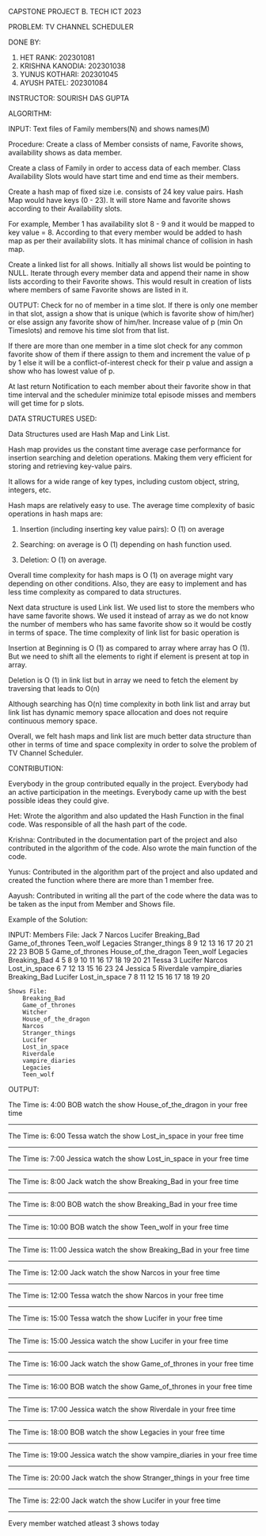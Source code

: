 CAPSTONE PROJECT B. TECH ICT 2023
 
PROBLEM:  TV CHANNEL SCHEDULER 


DONE BY: 
1) HET RANK: 202301081
2) KRISHNA KANODIA: 202301038
3) YUNUS KOTHARI: 202301045
4) AYUSH PATEL: 202301084



INSTRUCTOR: SOURISH DAS GUPTA





ALGORITHM: 

INPUT: Text files of Family members(N) and shows names(M)

Procedure: Create a class of Member consists of name, Favorite shows, availability shows as data member.

Create a class of Family in order to access data of each member. Class Availability Slots would have start time and end time as their members.

Create a hash map of fixed size i.e. consists of 24 key value pairs. Hash Map would have keys (0 - 23). It will store Name and favorite shows according to their Availability slots. 

For example, Member 1 has availability slot 8 - 9 and it would be mapped to key value = 8. According to that every member would be added to hash map as per their availability slots. It has minimal chance of collision in hash map.

Create a linked list for all shows. Initially all shows list would be pointing to NULL. Iterate through every member data and append their name in show lists according to their Favorite shows. This would result in creation of lists where members of same Favorite shows are listed in it. 

OUTPUT: Check for no of member in a time slot. If there is only one member in that slot, assign a show that is unique (which is favorite show of him/her) or else assign any favorite show of him/her. Increase value of p (min On Timeslots) and remove his time slot from that list.

If there are more than one member in a time slot check for any common favorite show of them if there assign to them and increment the value of p by 1 else it will be a conflict-of-interest check for their p value and assign a show who has lowest value of p.

At last return Notification to each member about their favorite show in that time interval and the scheduler minimize total episode misses and members will get time for p slots.





DATA STRUCTURES USED: 

Data Structures used are Hash Map and Link List.

 Hash map provides us the constant time average case performance for insertion searching and deletion operations. Making them very efficient for storing and retrieving key-value pairs.

It allows for a wide range of key types, including custom object, string, integers, etc.

Hash maps are relatively easy to use. The average time complexity of basic operations in hash maps are: 

1) Insertion (including inserting key value pairs): O (1) on average 

2) Searching: on average is O (1) depending on hash function used.

3) Deletion: O (1) on average.

Overall time complexity for hash maps is O (1) on average might vary depending on other conditions. Also, they are easy to implement and has less time complexity as compared to data structures.

Next data structure is used Link list. We used list to store the members who have same favorite shows. We used it instead of array as we do not know the number of members who has same favorite show so it would be costly in terms of space. The time complexity of link list for basic operation is 

Insertion at Beginning is O (1) as compared to array where array has O (1). But we need to shift all the elements to right if element is present at top in array. 

Deletion is O (1) in link list but in array we need to fetch the element by traversing that leads to O(n) 

Although searching has O(n) time complexity in both link list and array but link list has dynamic memory space allocation and does not require continuous memory space.

Overall, we felt hash maps and link list are much better data structure than other in terms of time and space complexity in order to solve the problem of TV Channel Scheduler.


		


CONTRIBUTION:

Everybody in the group contributed equally in the project. Everybody had an active participation in the meetings. Everybody came up with the best possible ideas they could give.

Het: Wrote the algorithm and also updated the Hash Function in the final code. Was responsible of all the hash part of the code.

Krishna: Contributed in the documentation part of the project and also contributed in the algorithm of the code. Also wrote the main function of the code.

Yunus: Contributed in the algorithm part of the project and also updated and created the function where there are more than 1 member free.

Aayush: Contributed in writing all the part of the code where the data was to be taken as the input from Member and Shows file.






Example of the Solution:

INPUT:
Members File:
Jack 7 Narcos Lucifer Breaking_Bad Game_of_thrones Teen_wolf Legacies Stranger_things 8 9 12 13 16 17 20 21 22 23 
BOB 5 Game_of_thrones House_of_the_dragon Teen_wolf Legacies Breaking_Bad 4 5 8 9 10 11 16 17 18 19 20 21
Tessa 3 Lucifer Narcos Lost_in_space 6 7 12 13 15 16 23 24
Jessica 5 Riverdale vampire_diaries Breaking_Bad Lucifer Lost_in_space 7 8 11 12 15 16 17 18 19 20

    Shows File:
        Breaking_Bad
        Game_of_thrones
        Witcher
        House_of_the_dragon
        Narcos
        Stranger_things
        Lucifer
        Lost_in_space
        Riverdale
        vampire_diaries
        Legacies
        Teen_wolf

OUTPUT:

The Time is: 4:00
BOB watch the show House_of_the_dragon in your free time

************************************************

The Time is: 6:00
Tessa watch the show Lost_in_space in your free time

************************************************

The Time is: 7:00
Jessica watch the show Lost_in_space in your free time

************************************************

The Time is: 8:00
Jack watch the show Breaking_Bad in your free time

************************************************

The Time is: 8:00
BOB watch the show Breaking_Bad in your free time

************************************************

The Time is: 10:00
BOB watch the show Teen_wolf in your free time

************************************************

The Time is: 11:00
Jessica watch the show Breaking_Bad in your free time

************************************************

The Time is: 12:00
Jack watch the show Narcos in your free time

************************************************

The Time is: 12:00
Tessa watch the show Narcos in your free time

************************************************

The Time is: 15:00
Tessa watch the show Lucifer in your free time

************************************************

The Time is: 15:00
Jessica watch the show Lucifer in your free time

************************************************

The Time is: 16:00
Jack watch the show Game_of_thrones in your free time

************************************************

The Time is: 16:00
BOB watch the show Game_of_thrones in your free time

************************************************

The Time is: 17:00
Jessica watch the show Riverdale in your free time

************************************************

The Time is: 18:00
BOB watch the show Legacies in your free time

************************************************

The Time is: 19:00
Jessica watch the show vampire_diaries in your free time

************************************************

The Time is: 20:00
Jack watch the show Stranger_things in your free time

************************************************

The Time is: 22:00
Jack watch the show Lucifer in your free time

************************************************

Every member watched atleast 3 shows today

